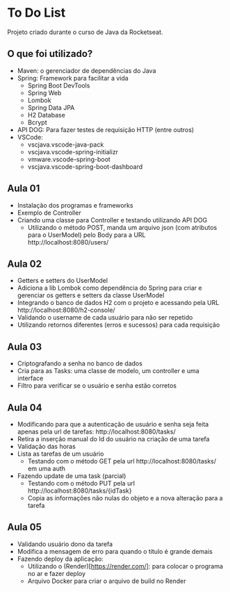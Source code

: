 # To Do List

Projeto criado durante o curso de Java da Rocketseat.

## O que foi utilizado?

* Maven: o gerenciador de dependências do Java
* Spring: Framework para facilitar a vida
    - Spring Boot DevTools
    - Spring Web
    - Lombok
    - Spring Data JPA
    - H2 Database
    - Bcrypt
* API DOG: Para fazer testes de requisição HTTP (entre outros)
* VSCode:
    - vscjava.vscode-java-pack
    - vscjava.vscode-spring-initializr
    - vmware.vscode-spring-boot
    - vscjava.vscode-spring-boot-dashboard

## Aula 01

* Instalação dos programas e frameworks
* Exemplo de Controller
* Criando uma classe para Controller e testando utilizando API DOG
    - Utilizando o método POST, manda um arquivo json (com atributos para o UserModel) pelo Body para a URL http://localhost:8080/users/

## Aula 02

* Getters e setters do UserModel
* Adiciona a lib Lombok como dependência do Spring para criar e gerenciar os getters e setters da classe UserModel
* Integrando o banco de dados H2 com o projeto e acessando pela URL http://localhost:8080/h2-console/
* Validando o username de cada usuário para não ser repetido
* Utilizando retornos diferentes (erros e sucessos) para cada requisição

## Aula 03

* Criptografando a senha no banco de dados
* Cria para as Tasks: uma classe de modelo, um controller e uma interface
* Filtro para verificar se o usuário e senha estão corretos

## Aula 04 

* Modificando para que a autenticação de usuário e senha seja feita apenas pela url de tarefas: http://localhost:8080/tasks/
* Retira a inserção manual do Id do usuário na criação de uma tarefa
* Validação das horas
* Lista as tarefas de um usuário
    - Testando com o método GET pela url http://localhost:8080/tasks/ em uma auth
* Fazendo update de uma task (parcial)
    - Testando com o método PUT pela url http://localhost:8080/tasks/{idTask}
    - Copia as informações não nulas do objeto e a nova alteração para a tarefa

## Aula 05

* Validando usuário dono da tarefa
* Modifica a mensagem de erro para quando o título é grande demais
* Fazendo deploy da aplicação:
    - Utilizando o (Render)[https://render.com/]: para colocar o programa no ar e fazer deploy
    - Arquivo Docker para criar o arquivo de build no Render